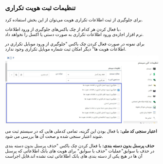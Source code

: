 ## تنظیمات ثبت هویت تکراری



برای جلوگیری از ثبت اطلاعات تکراری هویت می‌توان از این بخش استفاده کرد.

با فعال کردن هر کدام از چک باکس‌های جلوگیری از ورود اطلاعات،  
 نرم افزار اجازه‌ی ورود اطلاعات تکراری به صورت دستی یا اکسل را نخواهد داد.  
 
 برای نمونه در صورت فعال کردن چک باکس "جلوگيري از ورود موبايل تکراري در اطلاعات هویت ها" دیگر امکان ثبت شماره موبایل تکراری وجود ندارد.
 
 ![](tekrari-mokhatab.jpg)
 
 **اعتبار سنجی کد ملی:** با فعال بودن این گزینه، تمامی کدملی هایی که در سیستم ثبت می شوند اعتبار سنجی شده و صحت آن ها بررسی می شود.
 
 **حذف پرسنل بدون دسته بندی:** با فعال کردن چک باکس "حذف پرسنل بدون دسته بندی در حذف با سوابق"عملیات "حذف با سوابق" برای هویت های بانک اطلاعاتی که پرسنل آن ها در هیچ یکی از دسته بندی های بانک اطلاعاتی ثبت نشده اند،قابل اجراست
 
 
